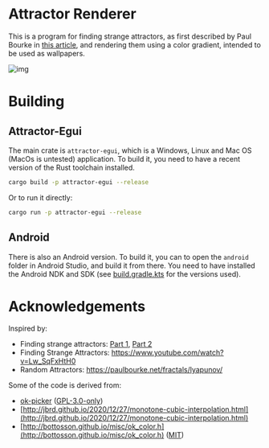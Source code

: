 # Attractor Renderer

This is a program for finding strange attractors, as first described by Paul
Bourke in [this article](http://paulbourke.net/fractals/lyapunov/), and
rendering them using a color gradient, intended to be used as wallpapers.

![img](https://github.com/Rodrigodd/attractor-wallpaper/assets/51273772/9ca30b9c-c959-42d2-a413-248bcb0ee3b1)

# Building

## Attractor-Egui

The main crate is `attractor-egui`, which is a Windows, Linux and Mac OS (MacOs
is untested) application. To build it, you need to have a recent version of the
Rust toolchain installed.

```sh
cargo build -p attractor-egui --release
```

Or to run it directly:

```sh
cargo run -p attractor-egui --release
```

## Android

There is also an Android version. To build it, you can to open the `android`
folder in Android Studio, and build it from there. You need to have installed
the Android NDK and SDK (see [build.gradle.kts](android/app/build.gradle.kts)
for the versions used).

# Acknowledgements

Inspired by:

- Finding strange attractors: [Part 1](https://youtu.be/AzdpM-vfUCQ), [Part 2](https://youtu.be/sGdFR9cpE6A)
- Finding Strange Attractors: https://www.youtube.com/watch?v=Lw_SqFxHtH0
- Random Attractors: https://paulbourke.net/fractals/lyapunov/

Some of the code is derived from:

- [ok-picker](https://github.com/gagbo/ok-picker/tree/6b36785955b4318a3e75860e56a755ecca7c3967) ([GPL-3.0-only](https://github.com/gagbo/ok-picker/blob/6b36785955b4318a3e75860e56a755ecca7c3967/LICENSES/GPL-3.0-only.txt))
- [http://jbrd.github.io/2020/12/27/monotone-cubic-interpolation.html](http://jbrd.github.io/2020/12/27/monotone-cubic-interpolation.html)
- [http://bottosson.github.io/misc/ok_color.h](http://bottosson.github.io/misc/ok_color.h) ([MIT](https://bottosson.github.io/posts/colorpicker/#license))
